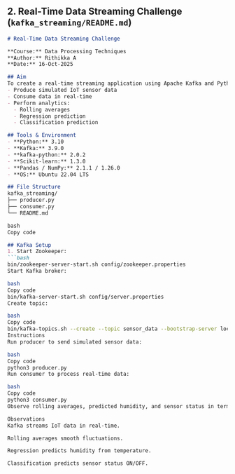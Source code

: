 ## **2. Real-Time Data Streaming Challenge (`kafka_streaming/README.md`)**

```markdown
# Real-Time Data Streaming Challenge

**Course:** Data Processing Techniques  
**Author:** Rithikka A  
**Date:** 16-Oct-2025  

## Aim
To create a real-time streaming application using Apache Kafka and Python:
- Produce simulated IoT sensor data
- Consume data in real-time
- Perform analytics:
  - Rolling averages
  - Regression prediction
  - Classification prediction

## Tools & Environment
- **Python:** 3.10
- **Kafka:** 3.9.0
- **kafka-python:** 2.0.2
- **Scikit-learn:** 1.3.0
- **Pandas / NumPy:** 2.1.1 / 1.26.0
- **OS:** Ubuntu 22.04 LTS

## File Structure
kafka_streaming/
├── producer.py
├── consumer.py
└── README.md

bash
Copy code

## Kafka Setup
1. Start Zookeeper:
```bash
bin/zookeeper-server-start.sh config/zookeeper.properties
Start Kafka broker:

bash
Copy code
bin/kafka-server-start.sh config/server.properties
Create topic:

bash
Copy code
bin/kafka-topics.sh --create --topic sensor_data --bootstrap-server localhost:9092 --partitions 1 --replication-factor 1
Instructions
Run producer to send simulated sensor data:

bash
Copy code
python3 producer.py
Run consumer to process real-time data:

bash
Copy code
python3 consumer.py
Observe rolling averages, predicted humidity, and sensor status in terminal.

Observations
Kafka streams IoT data in real-time.

Rolling averages smooth fluctuations.

Regression predicts humidity from temperature.

Classification predicts sensor status ON/OFF.